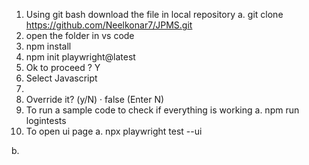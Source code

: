 1.	Using git bash download the file in local repository 
a.	git clone https://github.com/Neelkonar7/JPMS.git
2.	open the folder in vs code
3.	npm install
4.	npm init playwright@latest
5.	Ok to proceed ? Y
6.	Select Javascript
7.	 
8.	Override it? (y/N) · false (Enter N)
9.	To run a sample code to check if everything is working 
a.	npm run logintests
10.	To open ui page
a.	npx playwright test --ui
 
b.	

